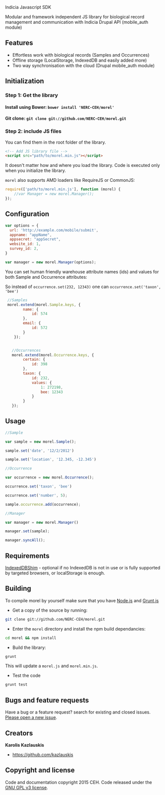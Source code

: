 Indicia Javascript SDK

Modular and framework independent JS library for biological record 
management and communication with Indicia Drupal API (mobile_auth module)

## Features 
- Effortless work with biological records (Samples and Occurrences)
- Offline storage (LocalStorage, IndexedDB and easily added more)
- Two way synchronisation with the cloud (Drupal mobile_auth module)

## Initialization

### Step 1: Get the library
#### Install using Bower: `bower install 'NERC-CEH/morel'`
#### Git clone: `git clone git://github.com/NERC-CEH/morel.git`


### Step 2: include JS files

You can find them in the root folder of the library.

```html
<!-- Add JS library file -->
<script src="path/to/morel.min.js"></script>
```

It doesn't matter how and where you load the library. Code is executed only when you 
initialize the library.

`morel` also supports AMD loaders like RequireJS or CommonJS:

```javascript
require(['path/to/morel.min.js'], function (morel) {
    //var Manager = new morel.Manager();
});

```

## Configuration

```javascript
var options = {
  url: 'http://example.com/mobile/submit',
  appname: "appName",
  appsecret: "appSecret",
  website_id: 1,
  survey_id: 2,
}

var manager = new morel.Manager(options);

```

You can set human friendly warehouse attribute names (ids) and values for both Sample and Occurrence
attributes:

So instead of `occurrence.set(232, 12343)` one can `occurrence.set('taxon', 'bee')`

```javascript
 //Samples
 morel.extend(morel.Sample.keys, {
        name: {
            id: 574
        },
        email: {
            id: 572
        }
    });


   //Occurrences
   morel.extend(morel.Occurrence.keys, {
        certain: {
            id: 398
        },
        taxon: {
            id: 232,
            values: {
                1: 272198,
                bee: 12343
            }
        }
   });

```

## Usage

```javascript
//Sample

var sample = new morel.Sample();

sample.set('date', '12/2/2012')

sample.set('location', '12.345, -12.345')

//Occurrence

var occurrence = new morel.Occurrence();

occurrence.set('taxon', 'bee')

occurrence.set('number', 5);

sample.occurrence.add(occurrence);

//Manager

var manager = new morel.Manager()

manager.set(sample);

manager.syncAll();

```

## Requirements

[IndexedDBShim](http://nparashuram.com/IndexedDBShim/) - optional if no IndexedDB 
is not in use or is fully supported by targeted browsers, or localStorage is enough.

## Building

To compile morel by yourself make sure that you have  [Node.js](http://nodejs.org/) and [Grunt.js](https://github.com/cowboy/grunt) 

- Get a copy of the source by running:

```bash
git clone git://github.com/NERC-CEH/morel.git
```

- Enter the `morel` directory and install the npm build dependancies:

```bash
cd morel && npm install
```

- Build the library: 

```bash
grunt
```

This will update a `morel.js` and `morel.min.js`.

- Test the code
 
 ```bash
 grunt test
 ```

## Bugs and feature requests

Have a bug or a feature request? search for existing and closed issues. [Please open a new issue](https://github.com/NERC-CEH/morel/issues).


## Creators

**Karolis Kazlauskis**

- <https://github.com/kazlauskis>



## Copyright and license

Code and documentation copyright 2015 CEH. Code released under the [GNU GPL v3 license](LICENSE).
